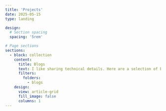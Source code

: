 ```yaml
---
title: 'Projects'
date: 2025-05-15
type: landing

design:
  # Section spacing
  spacing: '5rem'

# Page sections
sections:
  - block: collection
    content:
      title: Blogs
      text: I like sharing technical details. Here are a selection of blogs I wrote over the years.
      filters:
        folders:
          - blogs
    design:
      view: article-grid
      fill_image: false
      columns: 1
---
```

